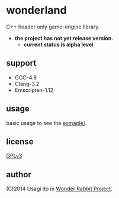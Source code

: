 # wonderland

C++ header only game-engine library.

- **the project has not yet release version.**
    - **current status is alpha level**

## support

- GCC-4.8
- Clang-3.2
- Emscripten-1.12

## usage

basic usage to see the [exmaple/](example/).

## license

[GPLv3](http://www.gnu.org/licenses/gpl.html)

## author

(C)2014 Usagi Ito in [Wonder Rabbit Project](http://www.WonderRabbitProject.net/).
